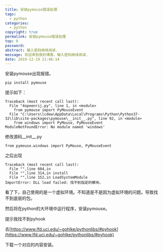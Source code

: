 ```yaml
---
title: 安装pymouse错误处理
tags:
  - python
categories:
  - python
copyright: true
permalink: 安装pymouse错误处理
top: 0
password: 
abstract: 输入密码继续阅读.
message: 欢迎来到我的博客，输入密码继续阅读.
date: 2019-12-19 11:46:14
---
```

安装pymouse出现报错。
<!--more-->


```
pip install pymouse
````

提示如下：

```
Traceback (most recent call last):
  File "4opeenrij.py", line 1, in <module>
    from pymouse import PyMouseEvent
  File "C:\Users\lcdew\AppData\Local\Programs\Python\Python37-32\lib\site-packages\pymouse\__init__.py", line 92, in <module>
    from windows import PyMouse, PyMouseEvent
ModuleNotFoundError: No module named 'windows'
```

修改源码__init__.py

```
from pymouse.windows import PyMouse, PyMouseEvent
```
之后出现

```
Traceback (most recent call last):
  File "",line 604,in 
  File "",line 314,in install
  File "",line 152,in LoadSystemModule
ImportError: DLL load failed: 找不到指定的模块。
```

看了下，自己使用的是一个虚拟环境。不知道是不是因为虚拟环境的问题。导致找不到底层的包。

然后将在python的大环境中运行程序，安装pymouse。

提示我找不到pyhook

去[https://www.lfd.uci.edu/~gohlke/pythonlibs/#pyhook](https://www.lfd.uci.edu/~gohlke/pythonlibs/#pyhook)

下载一个对应的内容安装。